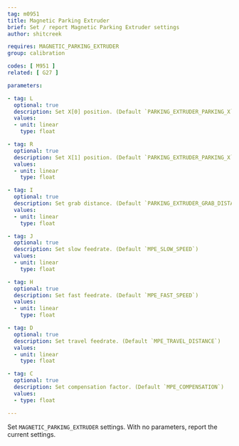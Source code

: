 ```yaml
---
tag: m0951
title: Magnetic Parking Extruder
brief: Set / report Magnetic Parking Extruder settings
author: shitcreek

requires: MAGNETIC_PARKING_EXTRUDER
group: calibration

codes: [ M951 ]
related: [ G27 ]

parameters:

- tag: L
  optional: true
  description: Set X[0] position. (Default `PARKING_EXTRUDER_PARKING_X`)
  values:
  - unit: linear
    type: float

- tag: R
  optional: true
  description: Set X[1] position. (Default `PARKING_EXTRUDER_PARKING_X`)
  values:
  - unit: linear
    type: float

- tag: I
  optional: true
  description: Set grab distance. (Default `PARKING_EXTRUDER_GRAB_DISTANCE`)
  values:
  - unit: linear
    type: float

- tag: J
  optional: true
  description: Set slow feedrate. (Default `MPE_SLOW_SPEED`)
  values:
  - unit: linear
    type: float

- tag: H
  optional: true
  description: Set fast feedrate. (Default `MPE_FAST_SPEED`)
  values:
  - unit: linear
    type: float

- tag: D
  optional: true
  description: Set travel feedrate. (Default `MPE_TRAVEL_DISTANCE`)
  values:
  - unit: linear
    type: float

- tag: C
  optional: true
  description: Set compensation factor. (Default `MPE_COMPENSATION`)
  values:
  - type: float

---
```


Set `MAGNETIC_PARKING_EXTRUDER` settings. With no parameters, report the current settings.
